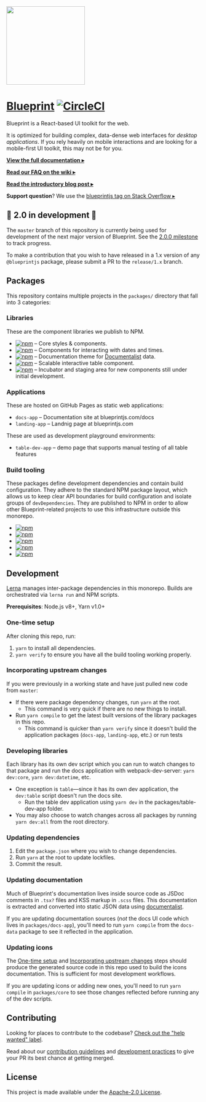 <img height="204" src="https://cloud.githubusercontent.com/assets/464822/20228152/d3f36dc2-a804-11e6-80ff-51ada2d13ea7.png">

# [Blueprint](http://blueprintjs.com/) [![CircleCI](https://circleci.com/gh/palantir/blueprint.svg?style=svg&circle-token=4725ab38f16004566d6430180663d7e7f9f5da9d)](https://circleci.com/gh/palantir/workflows/blueprint)

Blueprint is a React-based UI toolkit for the web.

It is optimized for building complex, data-dense web interfaces for _desktop applications_.
If you rely heavily on mobile interactions and are looking for a mobile-first UI toolkit, this may not be for you.

[**View the full documentation ▸**](http://blueprintjs.com/docs)

[**Read our FAQ on the wiki ▸**](https://github.com/palantir/blueprint/wiki/Frequently-Asked-Questions)

[**Read the introductory blog post ▸**](https://medium.com/@palantir/scaling-product-design-with-blueprint-25492827bb4a)

**Support question**? We use the [blueprintjs tag on Stack Overflow ▸](http://stackoverflow.com/questions/tagged/blueprintjs)

## :construction: 2.0 in development :construction:

The `master` branch of this repository is currently being used for development of the next major version of Blueprint. See the [2.0.0 milestone](https://github.com/palantir/blueprint/milestone/23) to track progress.

To make a contribution that you wish to have released in a 1.x version of any `@blueprintjs` package, please submit a PR to the `release/1.x` branch.

## Packages

This repository contains multiple projects in the `packages/` directory that fall into 3 categories:

### Libraries

These are the component libraries we publish to NPM.

- [![npm](https://img.shields.io/npm/v/@blueprintjs/core.svg?label=@blueprintjs/core)](https://www.npmjs.com/package/@blueprintjs/core) &ndash; Core styles & components.
- [![npm](https://img.shields.io/npm/v/@blueprintjs/datetime.svg?label=@blueprintjs/datetime)](https://www.npmjs.com/package/@blueprintjs/datetime) &ndash; Components for interacting with dates and times.
- [![npm](https://img.shields.io/npm/v/@blueprintjs/docs.svg?label=@blueprintjs/docs)](https://www.npmjs.com/package/@blueprintjs/docs) &ndash; Documentation theme for [Documentalist](https://github.com/palantir/documentalist) data.
- [![npm](https://img.shields.io/npm/v/@blueprintjs/table.svg?label=@blueprintjs/table)](https://www.npmjs.com/package/@blueprintjs/table) &ndash; Scalable interactive table component.
- [![npm](https://img.shields.io/npm/v/@blueprintjs/labs.svg?label=@blueprintjs/labs)](https://www.npmjs.com/package/@blueprintjs/labs) &ndash; Incubator and staging area for new components still under initial development.

### Applications

These are hosted on GitHub Pages as static web applications:

- `docs-app` &ndash; Documentation site at blueprintjs.com/docs
- `landing-app` &ndash; Landnig page at blueprintjs.com

These are used as development playground environments:

- `table-dev-app` &ndash; demo page that supports manual testing of all table features

### Build tooling

These packages define development dependencies and contain build configuration. They adhere to the standard NPM package layout, which allows us to keep clear API boundaries for build configuration and isolate groups of `devDependencies`. They are published to NPM in order to allow other Blueprint-related projects to use this infrastructure outside this monorepo.

- [![npm](https://img.shields.io/npm/v/@blueprintjs/karma-build-scripts.svg?label=@blueprintjs/karma-build-scripts)](https://www.npmjs.com/package/@blueprintjs/karma-build-scripts)
- [![npm](https://img.shields.io/npm/v/@blueprintjs/node-build-scripts.svg?label=@blueprintjs/node-build-scripts)](https://www.npmjs.com/package/@blueprintjs/node-build-scripts)
- [![npm](https://img.shields.io/npm/v/@blueprintjs/test-commons.svg?label=@blueprintjs/test-commons)](https://www.npmjs.com/package/@blueprintjs/test-commons)
- [![npm](https://img.shields.io/npm/v/@blueprintjs/tslint-config.svg?label=@blueprintjs/tslint-config)](https://www.npmjs.com/package/@blueprintjs/tslint-config)
- [![npm](https://img.shields.io/npm/v/@blueprintjs/webpack-build-scripts.svg?label=@blueprintjs/webpack-build-scripts)](https://www.npmjs.com/package/@blueprintjs/webpack-build-scripts)

## Development

[Lerna](https://lernajs.io/) manages inter-package dependencies in this monorepo.
Builds are orchestrated via `lerna run` and NPM scripts.

__Prerequisites__: Node.js v8+, Yarn v1.0+

### One-time setup

After cloning this repo, run:

1. `yarn` to install all dependencies.
1. `yarn verify` to ensure you have all the build tooling working properly.

### Incorporating upstream changes

If you were previously in a working state and have just pulled new code from `master`:

- If there were package dependency changes, run `yarn` at the root.
  - This command is very quick if there are no new things to install.
- Run `yarn compile` to get the latest built versions of the library packages in this repo.
  - This command is quicker than `yarn verify` since it doesn't build the application packages (`docs-app`, `landing-app`, etc.) or run tests

### Developing libraries

Each library has its own dev script which you can run to watch changes to that package and run the docs application with webpack-dev-server: `yarn dev:core`, `yarn dev:datetime`, etc.

- One exception is `table`&mdash;since it has its own dev application, the `dev:table` script doesn't run the docs site.
  - Run the table dev application using `yarn dev` in the packages/table-dev-app folder.
- You may also choose to watch changes across all packages by running `yarn dev:all` from the root directory.

### Updating dependencies

1. Edit the `package.json` where you wish to change dependencies.
1. Run `yarn` at the root to update lockfiles.
1. Commit the result.

### Updating documentation

Much of Blueprint's documentation lives inside source code as JSDoc comments in `.tsx?` files and KSS markup in `.scss` files. This documentation is extracted and converted into static JSON data using [documentalist](https://github.com/palantir/documentalist/).

If you are updating documentation sources (_not_ the docs UI code which lives in `packages/docs-app`), you'll need to run `yarn compile` from the `docs-data` package to see it reflected in the application.

### Updating icons

The [One-time setup](#one-time-setup) and [Incorporating upstream changes](#incorporating-upstream-changes) steps should produce the generated
source code in this repo used to build the icons documentation. This is sufficient for most development workflows.

If you are updating icons or adding new ones, you'll need to run `yarn compile` in `packages/core` to see those changes reflected before
running any of the dev scripts.

## Contributing

Looking for places to contribute to the codebase?
[Check out the "help wanted" label](https://github.com/palantir/blueprint/labels/help%20wanted).

Read about our [contribution guidelines](https://github.com/palantir/blueprint/blob/master/CONTRIBUTING.md) and
[development practices](https://github.com/palantir/blueprint/wiki/Development-Practices) to give your PR
its best chance at getting merged.

## License

This project is made available under the [Apache-2.0 License](https://github.com/palantir/blueprint/blob/master/LICENSE).
